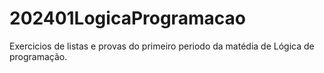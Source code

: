 ﻿# 202401LogicaProgramacao

 Exercicios de listas e provas do primeiro periodo da matédia de Lógica de programação.
